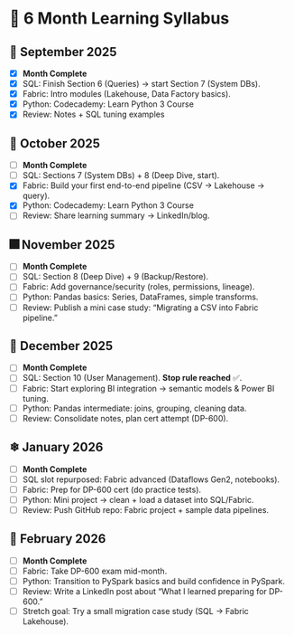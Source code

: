 # 📅 6 Month Learning Syllabus

## 🍂 September 2025
- [x] **Month Complete**
- [x] SQL: Finish Section 6 (Queries) → start Section 7 (System DBs).
- [x] Fabric: Intro modules (Lakehouse, Data Factory basics).
- [x] Python: Codecademy: Learn Python 3 Course
- [x] Review: Notes + SQL tuning examples

## 🎃 October 2025
- [ ] **Month Complete**
- [ ] SQL: Sections 7 (System DBs) + 8 (Deep Dive, start).
- [x] Fabric: Build your first end-to-end pipeline (CSV → Lakehouse → query).
- [x] Python: Codecademy: Learn Python 3 Course
- [ ] Review: Share learning summary → LinkedIn/blog.

## 🎆 November 2025
- [ ] **Month Complete**
- [ ] SQL: Section 8 (Deep Dive) + 9 (Backup/Restore).
- [ ] Fabric: Add governance/security (roles, permissions, lineage).
- [ ] Python: Pandas basics: Series, DataFrames, simple transforms.
- [ ] Review: Publish a mini case study: “Migrating a CSV into Fabric pipeline.”

## 🎁 December 2025
- [ ] **Month Complete**
- [ ] SQL: Section 10 (User Management). **Stop rule reached** ✅.
- [ ] Fabric: Start exploring BI integration → semantic models & Power BI tuning.
- [ ] Python: Pandas intermediate: joins, grouping, cleaning data.
- [ ] Review: Consolidate notes, plan cert attempt (DP-600).

## ❄ January 2026
- [ ] **Month Complete**
- [ ] SQL slot repurposed: Fabric advanced (Dataflows Gen2, notebooks).
- [ ] Fabric: Prep for DP-600 cert (do practice tests).
- [ ] Python: Mini project → clean + load a dataset into SQL/Fabric.
- [ ] Review: Push GitHub repo: Fabric project + sample data pipelines.

## 🤎 February 2026
- [ ] **Month Complete**
- [ ] Fabric: Take DP-600 exam mid-month.
- [ ] Python: Transition to PySpark basics and build confidence in PySpark.
- [ ] Review: Write a LinkedIn post about “What I learned preparing for DP-600.”
- [ ] Stretch goal: Try a small migration case study (SQL → Fabric Lakehouse).